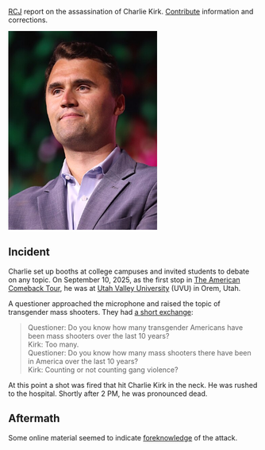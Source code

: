 [RCJ](https://einzelgaengerinmotte.wordpress.com/wp-content/uploads/2018/02/revision-controlled_journalism_v2.pdf) report on the assassination of Charlie Kirk. [Contribute](contribute.md) information and corrections.

<img src="img/charlie-kirk.jpg" alt="Charlie Kirk" height="400" />

## Incident

Charlie set up booths at college campuses and invited students to debate on any topic. On September 10, 2025, as the first stop in [The American Comeback Tour](https://www.americancomebacktour.com/), he was at [Utah Valley University](https://www.uvu.edu/) (UVU) in Orem, Utah.

A questioner approached the microphone and raised the topic of transgender mass shooters. They had [a short exchange](https://archive.is/W6wv2):

> Questioner: Do you know how many transgender Americans have been mass shooters over the last 10 years?  
> Kirk: Too many.  
> Questioner: Do you know how many mass shooters there have been in America over the last 10 years?  
> Kirk: Counting or not counting gang violence?

At this point a shot was fired that hit Charlie Kirk in the neck. He was rushed to the hospital. Shortly after 2 PM, he was pronounced dead.

## Aftermath

Some online material seemed to indicate [foreknowledge](foreknowledge.md) of the attack.
